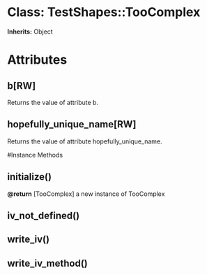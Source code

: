 # Class: TestShapes::TooComplex
**Inherits:** Object
    



# Attributes
## b[RW] [](#attribute-i-b)
Returns the value of attribute b.

## hopefully_unique_name[RW] [](#attribute-i-hopefully_unique_name)
Returns the value of attribute hopefully_unique_name.


#Instance Methods
## initialize() [](#method-i-initialize)

**@return** [TooComplex] a new instance of TooComplex

## iv_not_defined() [](#method-i-iv_not_defined)

## write_iv() [](#method-i-write_iv)

## write_iv_method() [](#method-i-write_iv_method)

